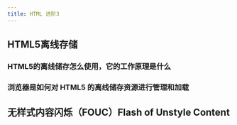 ```yaml
---
title: HTML 进阶3
---
```


## HTML5离线存储

### HTML5的离线储存怎么使用，它的工作原理是什么

### 浏览器是如何对 HTML5 的离线储存资源进行管理和加载

## 无样式内容闪烁（FOUC）Flash of Unstyle Content

